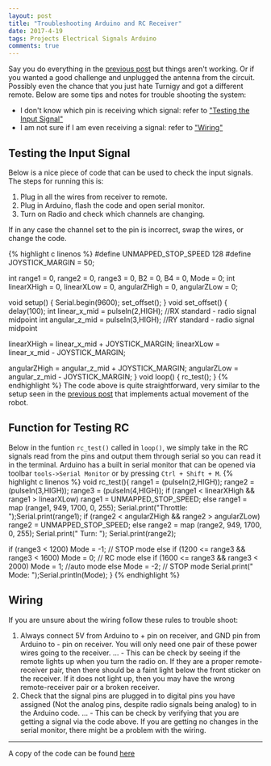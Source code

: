 ```yaml
---
layout: post
title: "Troubleshooting Arduino and RC Receiver"
date: 2017-4-19
tags: Projects Electrical Signals Arduino
comments: true
---
```

Say you do everything in the [previous post](http://c4coffee.ca/2017/04/17/Arduino-Driver.html) but things aren't working. Or if you wanted a good challenge and unplugged the antenna from the circuit. Possibly even the chance that you just hate Turnigy and got a different remote. Below are some tips and notes for trouble shooting the system:

- I don't know which pin is receiving which signal: refer to ["Testing the Input Signal"](#Testing)
- I am not sure if I am even receiving a signal: refer to ["Wiring"](#Wiring)


## <a name = "Testing"></a>Testing the Input Signal
Below is a nice piece of code that can be used to check the input signals. The steps for running this is:
1. Plug in all the wires from receiver to remote.
2. Plug in Arduino, flash the code and open serial monitor.
3. Turn on Radio and check which channels are changing.

If in any case the channel set to the pin is incorrect, swap the wires, or change the code.

{% highlight c linenos %}
#define UNMAPPED_STOP_SPEED 128
#define JOYSTICK_MARGIN = 50;

int range1 = 0, range2 = 0, range3 = 0, B2 = 0, B4 = 0, Mode = 0;
int linearXHigh = 0, linearXLow = 0, angularZHigh = 0, angularZLow = 0;

void setup() {
  Serial.begin(9600);
  set_offset();
}
void set_offset() {
  delay(100);
  int linear_x_mid = pulseIn(2,HIGH); //RX standard - radio signal midpoint
  int angular_z_mid = pulseIn(3,HIGH); //RY standard - radio signal midpoint

  linearXHigh = linear_x_mid + JOYSTICK_MARGIN;
  linearXLow = linear_x_mid - JOYSTICK_MARGIN;

  angularZHigh = angular_z_mid + JOYSTICK_MARGIN;
  angularZLow = angular_z_mid - JOYSTICK_MARGIN;
}
void loop() {
  rc_test();
}
{% endhighlight %}
The code above is quite straightforward, very similar to the setup seen in the [previous post](http://c4coffee.ca/2017/04/17/Arduino-Driver.html) that implements actual movement of the robot.

## Function for Testing RC
Below in the funtion `rc_test()` called in `loop()`, we simply take in the RC signals read from the pins and output them through serial so you can read it in the terminal. Arduino has a built in serial monitor that can be opened via toolbar `tools->Serial Monitor` or by pressing `Ctrl + Shift + M`.
{% highlight c linenos %}
void rc_test(){
  range1 = (pulseIn(2,HIGH));
  range2 = (pulseIn(3,HIGH));
  range3 = (pulseIn(4,HIGH));
    if (range1 < linearXHigh && range1 > linearXLow)
    range1 = UNMAPPED_STOP_SPEED;
  else
    range1 = map (range1, 949, 1700, 0, 255);
  Serial.print("Throttle: ");Serial.print(range1);
  if (range2 < angularZHigh && range2 > angularZLow)
    range2 = UNMAPPED_STOP_SPEED;
  else
    range2 = map (range2, 949, 1700, 0, 255);
    Serial.print(" Turn: "); Serial.print(range2);

  if (range3 < 1200)
    Mode = -1; // STOP mode
  else if (1200 <= range3 && range3 < 1600)
    Mode = 0; // RC mode
  else if (1600 <= range3 && range3 < 2000)
    Mode = 1; //auto mode
  else
    Mode = -2; // STOP mode
  Serial.print(" Mode: ");Serial.println(Mode);
}
{% endhighlight %}

## <a name = "Wiring"></a>Wiring

If you are unsure about the wiring follow these rules to trouble shoot:
1. Always connect 5V from Arduino to + pin on receiver, and GND pin from Arduino to - pin on receiver. You will only need one pair of these power wires going to the receiver.
... - This can be check by seeing if the remote lights up when you turn the radio on. If they are a proper remote-receiver pair, then there should be a faint light below the front sticker on the receiver. If it does not light up, then you may have the wrong remote-receiver pair or a broken receiver.
2. Check that the signal pins are plugged in to digital pins you have assigned (Not the analog pins, despite radio signals being analog) to in the Arduino code.
... - This can be check by verifying that you are getting a signal via the code above. If you are getting no changes in the serial monitor, there might be a problem with the wiring.

---
A copy of the code can be found [here](https://gist.github.com/Dulluhan/263f37e77abf15455d012e6c37df23db)
